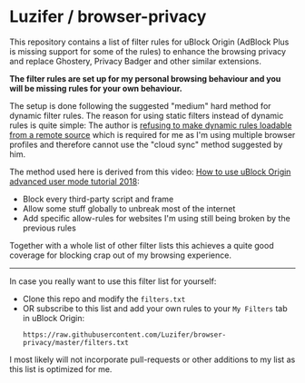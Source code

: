 # Luzifer / browser-privacy

This repository contains a list of filter rules for uBlock Origin (AdBlock Plus is missing support for some of the rules) to enhance the browsing privacy and replace Ghostery, Privacy Badger and other similar extensions.

**The filter rules are set up for my personal browsing behaviour and you will be missing rules for your own behaviour.**

The setup is done following the suggested "medium" hard method for dynamic filter rules. The reason for using static filters instead of dynamic rules is quite simple: The author is [refusing to make dynamic rules loadable from a remote source](https://github.com/uBlockOrigin/uBlock-issues/issues/66) which is required for me as I'm using multiple browser profiles and therefore cannot use the "cloud sync" method suggested by him.

The method used here is derived from this video: [How to use uBlock Origin advanced user mode tutorial 2018](https://www.youtube.com/watch?v=2lisQQmWQkY):

- Block every third-party script and frame
- Allow some stuff globally to unbreak most of the internet
- Add specific allow-rules for websites I'm using still being broken by the previous rules

Together with a whole list of other filter lists this achieves a quite good coverage for blocking crap out of my browsing experience.

---

In case you really want to use this filter list for yourself:

- Clone this repo and modify the `filters.txt`
- OR subscribe to this list and add your own rules to your `My Filters` tab in uBlock Origin:
    ```
    https://raw.githubusercontent.com/Luzifer/browser-privacy/master/filters.txt
    ```

I most likely will not incorporate pull-requests or other additions to my list as this list is optimized for me.
